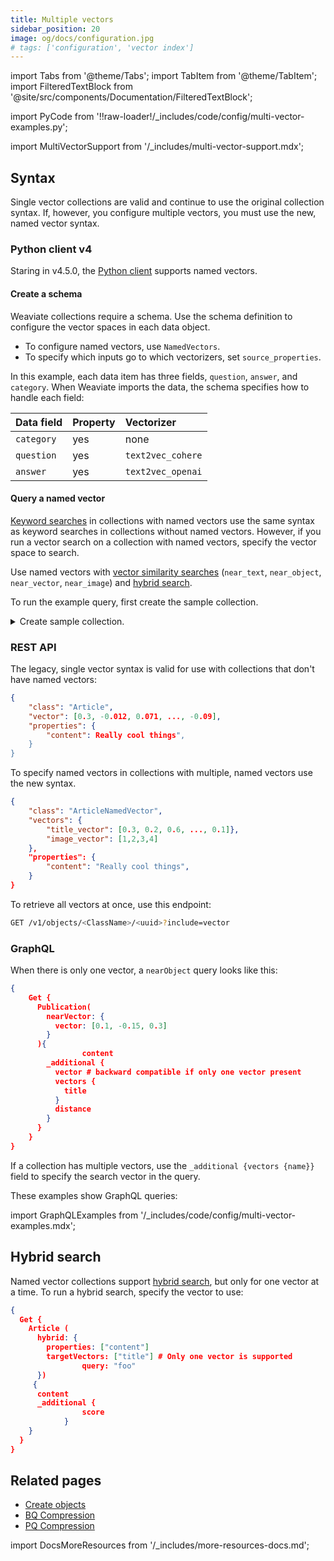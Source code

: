```yaml
---
title: Multiple vectors
sidebar_position: 20
image: og/docs/configuration.jpg
# tags: ['configuration', 'vector index']
---
```


import Tabs from '@theme/Tabs';
import TabItem from '@theme/TabItem';
import FilteredTextBlock from '@site/src/components/Documentation/FilteredTextBlock';

import PyCode from '!!raw-loader!/_includes/code/config/multi-vector-examples.py';

import MultiVectorSupport from '/_includes/multi-vector-support.mdx';

<MultiVectorSupport />

## Syntax

Single vector collections are valid and continue to use the original collection syntax. If, however, you configure multiple vectors, you must use the new, named vector syntax. 

### Python client v4

Staring in v4.5.0, the [Python client](/developers/weaviate/client-libraries/python.mdx) supports named vectors. 

#### Create a schema

Weaviate collections require a schema. Use the schema definition to configure the vector spaces in each data object.

- To configure named vectors, use `NamedVectors`.
- To specify which inputs go to which vectorizers, set `source_properties`.

<FilteredTextBlock
  text={PyCode}
  startMarker="# START SetSourceSchemaExample"
  endMarker="# END SetSourceSchemaExample"
  language="py"
/>

In this example, each data item has three fields, `question`, `answer`, and `category`. When Weaviate imports the data, the schema specifies how to handle each field:

| Data field | Property | Vectorizer |
| :-- | :-- | :-- |
| `category` | yes | none |
| `question` | yes | `text2vec_cohere` | 
| `answer` | yes | `text2vec_openai` |

#### Query a named vector

[Keyword searches](/developers/weaviate/search/bm25.mdx) in collections with named vectors use the same syntax as keyword searches in collections without named vectors. However, if you run a vector search on a collection with named vectors, specify the vector space to search.

Use named vectors with [vector similarity searches](/developers/weaviate/search/similarity) (`near_text`, `near_object`, `near_vector`, `near_image`) and [hybrid search](/developers/weaviate/search/hybrid).

To run the example query, first create the sample collection.

<details>
  <summary>Create sample collection.</summary>

This code creates a sample collection and imports a small amount of data.<br/><br/>To run the code, you must have an OpenAI API key and a Cohere API key defined as local variables on your system.<br/><br/>OpenAi and Cohere are third party services. You may incur a cost if you exceed the limits of their free tiers.
 
<FilteredTextBlock
  text={PyCode}
  startMarker="# START LoadDataNamedVectors"
  endMarker="# END LoadDataNamedVectors"
  language="py"
/>

</details>

<FilteredTextBlock
  text={PyCode}
  startMarker="# START NamedVectorQueryExample"
  endMarker="# END NamedVectorQueryExample"
  language="py"
/>



### REST API

The legacy, single vector syntax is valid for use with collections that don't have named vectors:

```json
{
    "class": "Article",
    "vector": [0.3, -0.012, 0.071, ..., -0.09], 
    "properties": {
        "content": Really cool things",
    }
}
```

To specify named vectors in collections with multiple, named vectors use the new syntax.

```json
{
    "class": "ArticleNamedVector",
    "vectors": {
        "title_vector": [0.3, 0.2, 0.6, ..., 0.1]},
        "image_vector": [1,2,3,4]
    },
    "properties": {
        "content": "Really cool things",
    }
}
```

To retrieve all vectors at once, use this endpoint: 

```bash
GET /v1/objects/<ClassName>/<uuid>?include=vector
```

### GraphQL

When there is only one vector, a `nearObject` query looks like this:

```json
{
    Get {
      Publication(
        nearVector: {
          vector: [0.1, -0.15, 0.3]
        }
      ){
				content
        _additional {
          vector # backward compatible if only one vector present
          vectors {
            title
          }
          distance
        }
      }
    }
}
```

If a collection has multiple vectors, use the `_additional {vectors {name}}` field to specify the search vector in the query.

These examples show GraphQL queries:
 
import GraphQLExamples from '/_includes/code/config/multi-vector-examples.mdx';

<GraphQLExamples />

## Hybrid search

Named vector collections support [hybrid search](/weaviate/search/hybrid.md), but only for one vector at a time. To run a hybrid search, specify the vector to use:

```json
{
  Get {
    Article (
      hybrid: {
        properties: ["content"]
        targetVectors: ["title"] # Only one vector is supported
				query: "foo"
      })
     {
      content
      _additional {
				score
			}
    }
  }
}
``` 

## Related pages

- [Create objects](/weaviate/manage-data/create.mdx)
- [BQ Compression](/weaviate/configuration/bq-compression.md)
- [PQ Compression](/weaviate/configuration/pq-compression.md)

import DocsMoreResources from '/_includes/more-resources-docs.md';

<DocsMoreResources />
